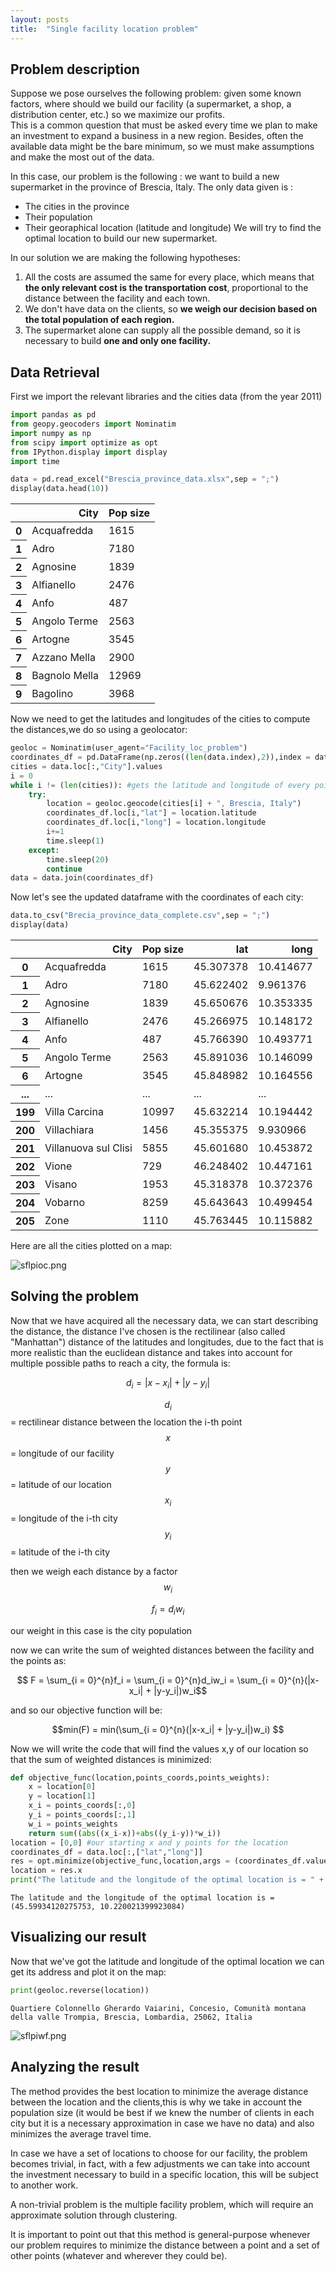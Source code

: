 ```yaml
---
layout: posts
title:  "Single facility location problem"
---
```


## Problem description  

Suppose we pose ourselves the following problem: given some known factors, where should we build our facility (a supermarket, a shop, a distribution center, etc.) so we maximize our profits.  
This is a common question that must be asked every time we plan to make an investment to expand a business in a new region. Besides, often the available data might be the bare minimum, so we must make assumptions and make the most out of the data.

In this case, our problem is the following : we want to build a new supermarket in the province of Brescia, Italy.
The only data given is :
* The cities in the province
* Their population
* Their georaphical location (latitude and longitude)
We will try to find the optimal location to build our new supermarket.

In our solution we are making the following hypotheses:
1. All the costs are assumed the same for every place, which means that **the only relevant cost is the transportation cost**, proportional to the distance between the facility and each town.
2. We don't have data on the clients, so **we weigh our decision based on the total population of each region.**
3. The supermarket alone can supply all the possible demand, so it is necessary to build **one and only one facility.**
 

## Data Retrieval

First we import the relevant libraries and the cities data (from the year 2011)



```python
import pandas as pd
from geopy.geocoders import Nominatim
import numpy as np
from scipy import optimize as opt
from IPython.display import display
import time
```


```python
data = pd.read_excel("Brescia_province_data.xlsx",sep = ";")
display(data.head(10))
```


<div>
<style scoped>
    .dataframe tbody tr th:only-of-type {
        vertical-align: middle;
    }

    .dataframe tbody tr th {
        vertical-align: top;
    }

    .dataframe thead th {
        text-align: right;
    }
</style>
<table border="0" class="dataframe">
  <thead>
    <tr style="text-align: right;">
      <th></th>
      <th>City</th>
      <th>Pop size</th>
    </tr>
  </thead>
  <tbody>
    <tr>
      <th>0</th>
      <td>Acquafredda</td>
      <td>1615</td>
    </tr>
    <tr>
      <th>1</th>
      <td>Adro</td>
      <td>7180</td>
    </tr>
    <tr>
      <th>2</th>
      <td>Agnosine</td>
      <td>1839</td>
    </tr>
    <tr>
      <th>3</th>
      <td>Alfianello</td>
      <td>2476</td>
    </tr>
    <tr>
      <th>4</th>
      <td>Anfo</td>
      <td>487</td>
    </tr>
    <tr>
      <th>5</th>
      <td>Angolo Terme</td>
      <td>2563</td>
    </tr>
    <tr>
      <th>6</th>
      <td>Artogne</td>
      <td>3545</td>
    </tr>
    <tr>
      <th>7</th>
      <td>Azzano Mella</td>
      <td>2900</td>
    </tr>
    <tr>
      <th>8</th>
      <td>Bagnolo Mella</td>
      <td>12969</td>
    </tr>
    <tr>
      <th>9</th>
      <td>Bagolino</td>
      <td>3968</td>
    </tr>
  </tbody>
</table>
</div>


Now we need to get the latitudes and longitudes of the cities to compute the distances,we do so using a geolocator:


```python
geoloc = Nominatim(user_agent="Facility_loc_problem")
coordinates_df = pd.DataFrame(np.zeros((len(data.index),2)),index = data.index, columns = ["lat","long"])
cities = data.loc[:,"City"].values
i = 0
while i != (len(cities)): #gets the latitude and longitude of every point
    try:
        location = geoloc.geocode(cities[i] + ", Brescia, Italy")
        coordinates_df.loc[i,"lat"] = location.latitude 
        coordinates_df.loc[i,"long"] = location.longitude
        i+=1
        time.sleep(1)
    except:
        time.sleep(20)
        continue
data = data.join(coordinates_df)
```

Now let's see the updated dataframe with the coordinates of each city:


```python
data.to_csv("Brecia_province_data_complete.csv",sep = ";")
display(data)
```


<div>
<style scoped>
    .dataframe tbody tr th:only-of-type {
        vertical-align: middle;
    }

    .dataframe tbody tr th {
        vertical-align: top;
    }

    .dataframe thead th {
        text-align: right;
    }
</style>
<table border="0" class="dataframe">
  <thead>
    <tr style="text-align: right;">
      <th></th>
      <th>City</th>
      <th>Pop size</th>
      <th>lat</th>
      <th>long</th>
    </tr>
  </thead>
  <tbody>
    <tr>
      <th>0</th>
      <td>Acquafredda</td>
      <td>1615</td>
      <td>45.307378</td>
      <td>10.414677</td>
    </tr>
    <tr>
      <th>1</th>
      <td>Adro</td>
      <td>7180</td>
      <td>45.622402</td>
      <td>9.961376</td>
    </tr>
    <tr>
      <th>2</th>
      <td>Agnosine</td>
      <td>1839</td>
      <td>45.650676</td>
      <td>10.353335</td>
    </tr>
    <tr>
      <th>3</th>
      <td>Alfianello</td>
      <td>2476</td>
      <td>45.266975</td>
      <td>10.148172</td>
    </tr>
    <tr>
      <th>4</th>
      <td>Anfo</td>
      <td>487</td>
      <td>45.766390</td>
      <td>10.493771</td>
    </tr>
    <tr>
      <th>5</th>
      <td>Angolo Terme</td>
      <td>2563</td>
      <td>45.891036</td>
      <td>10.146099</td>
    </tr>
    <tr>
      <th>6</th>
      <td>Artogne</td>
      <td>3545</td>
      <td>45.848982</td>
      <td>10.164556</td>
    </tr>
    <tr>
      <th>...</th>
      <td>...</td>
      <td>...</td>
      <td>...</td>
      <td>...</td>
    </tr>
    <tr>
      <th>199</th>
      <td>Villa Carcina</td>
      <td>10997</td>
      <td>45.632214</td>
      <td>10.194442</td>
    </tr>
    <tr>
      <th>200</th>
      <td>Villachiara</td>
      <td>1456</td>
      <td>45.355375</td>
      <td>9.930966</td>
    </tr>
    <tr>
      <th>201</th>
      <td>Villanuova sul Clisi</td>
      <td>5855</td>
      <td>45.601680</td>
      <td>10.453872</td>
    </tr>
    <tr>
      <th>202</th>
      <td>Vione</td>
      <td>729</td>
      <td>46.248402</td>
      <td>10.447161</td>
    </tr>
    <tr>
      <th>203</th>
      <td>Visano</td>
      <td>1953</td>
      <td>45.318378</td>
      <td>10.372376</td>
    </tr>
    <tr>
      <th>204</th>
      <td>Vobarno</td>
      <td>8259</td>
      <td>45.643643</td>
      <td>10.499454</td>
    </tr>
    <tr>
      <th>205</th>
      <td>Zone</td>
      <td>1110</td>
      <td>45.763445</td>
      <td>10.115882</td>
    </tr>
  </tbody>
</table>
</div>


Here are all the cities plotted on a map:

![sflpioc.png](/assets/Single-facility-location-problem-p/sflpioc.png)

## Solving the problem

Now that we have acquired all the necessary data, we can start describing the distance, the distance I've chosen is the rectilinear (also called "Manhattan") distance of the latitudes and longitudes, due to the fact that is more realistic than the euclidean distance and takes into account for multiple possible paths to reach a city, the formula is:  

$$ d_i = |x-x_i| + |y-y_i| $$ 

$$ d_i $$ = rectilinear distance between the location the i-th point   
$$x$$ = longitude of our facility  
$$y$$ = latitude of our location  
$$x_i$$ = longitude of the i-th city  
$$y_i$$ = latitude of the i-th city  

then we weigh each distance by a factor $$ w_i $$  
 
$$f_i = d_iw_i $$

our weight in this case is the city population
  
now we can write the sum of weighted distances between the facility and the points as:  

$$ F = \sum_{i = 0}^{n}f_i = \sum_{i = 0}^{n}d_iw_i = \sum_{i = 0}^{n}(|x-x_i| + |y-y_i|)w_i$$

and so our objective function will be:  

$$min(F) = min(\sum_{i = 0}^{n}(|x-x_i| + |y-y_i|)w_i) $$

Now we will write the code that will find the values x,y of our location so that the sum of weighted distances is minimized:


```python
def objective_func(location,points_coords,points_weights):
    x = location[0]
    y = location[1]
    x_i = points_coords[:,0]
    y_i = points_coords[:,1]
    w_i = points_weights
    return sum((abs((x_i-x))+abs((y_i-y))*w_i))
location = [0,0] #our starting x and y points for the location
coordinates_df = data.loc[:,["lat","long"]]
res = opt.minimize(objective_func,location,args = (coordinates_df.values, data.loc[:,"Pop size"].values),method ="Nelder-Mead")
location = res.x
print("The latitude and the longitude of the optimal location is = " + str((res.x[0],res.x[1])))
```

    The latitude and the longitude of the optimal location is = (45.59934120275753, 10.220021399923084)
    

## Visualizing our result

Now that we've got the latitude and longitude of the optimal location we can get its address and plot it on the map:



```python
print(geoloc.reverse(location))
```

    Quartiere Colonnello Gherardo Vaiarini, Concesio, Comunità montana della valle Trompia, Brescia, Lombardia, 25062, Italia
    

![sflpiwf.png](/assets/Single-facility-location-problem-p/sflpiwf.png)

## Analyzing the result

The method provides the best location to minimize the average distance between the location and the clients,this is why we take in account the population size (it would be best if we knew the number of clients in each city but it is a necessary approximation in case we have no data) and also minimizes the average travel time.

In case we have a set of locations to choose for our facility, the problem becomes trivial, in fact, with a few adjustments we can take into account the investment necessary to build in a specific location, this will be subject to another work.

A non-trivial problem is the multiple facility problem, which will require an approximate solution through clustering.

It is important to point out that this method is general-purpose whenever our problem requires to minimize the distance between a point and a set of other points (whatever and wherever they could be).





